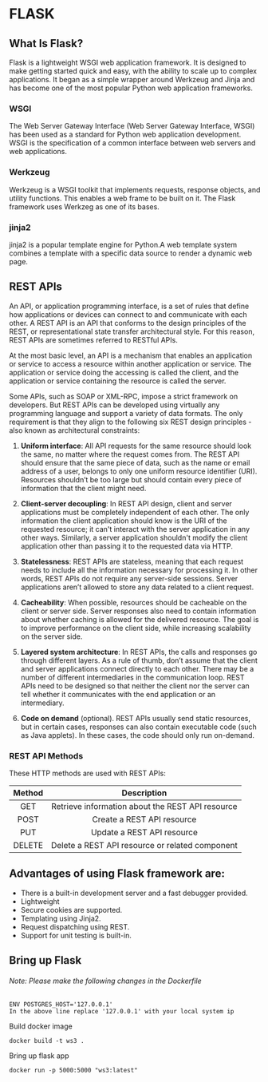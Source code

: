 # FLASK

## What Is Flask?
Flask is a lightweight WSGI web application framework. It is designed to make getting started 
quick and easy, with the ability to scale up to complex applications. It began as a simple wrapper 
around Werkzeug and Jinja and has become one of the most popular Python web application frameworks.

### WSGI
The Web Server Gateway Interface (Web Server Gateway Interface, WSGI) has been used as a standard 
for Python web application development. WSGI is the specification of a common interface between 
web servers and web applications.

### Werkzeug
Werkzeug is a WSGI toolkit that implements requests, response objects, and utility functions. This 
enables a web frame to be built on it. The Flask framework uses Werkzeg as one of its bases.

### jinja2
jinja2 is a popular template engine for Python.A web template system combines a template with a 
specific data source to render a dynamic web page.

## REST APIs
An API, or application programming interface, is a set of rules that define how applications or 
devices can connect to and communicate with each other. A REST API is an API that conforms to the 
design principles of the REST, or representational state transfer architectural style. For this 
reason, REST APIs are sometimes referred to RESTful APIs.

At the most basic level, an API is a mechanism that enables an application or service to access 
a resource within another application or service. The application or service doing the accessing 
is called the client, and the application or service containing the resource is called the server.

Some APIs, such as SOAP or XML-RPC, impose a strict framework on developers. But REST APIs can be 
developed using virtually any programming language and support a variety of data formats. The only 
requirement is that they align to the following six REST design principles - also known as 
architectural constraints:
1.  <b>Uniform interface</b>: All API requests for the same resource should look the same, no 
    matter where the request comes from. The REST API should ensure that the same piece of data, 
    such as the name or email address of a user, belongs to only one uniform resource identifier 
    (URI). Resources shouldn’t be too large but should contain every piece of information that the 
    client might need.
    
2. <b>Client-server decoupling</b>: In REST API design, client and server applications must be 
   completely independent of each other. The only information the client application should know 
   is the URI of the requested resource; it can't interact with the server application in any 
   other ways. Similarly, a server application shouldn't modify the client application other 
   than passing it to the requested data via HTTP.
    
3. <b>Statelessness</b>: REST APIs are stateless, meaning that each request needs to include all 
   the 
   information necessary for processing it. In other words, REST APIs do not require any 
   server-side sessions. Server applications aren’t allowed to store any data related to a 
   client request.
    
4. <b>Cacheability</b>: When possible, resources should be cacheable on the client or server side. 
   Server responses also need to contain information about whether caching is allowed for the 
   delivered resource. The goal is to improve performance on the client side, while increasing 
   scalability on the server side.
    
5. <b>Layered system architecture</b>: In REST APIs, the calls and responses go through different 
   layers. As a rule of thumb, don’t assume that the client and server applications connect 
   directly to each other. There may be a number of different intermediaries in the 
   communication loop. REST APIs need to be designed so that neither the client nor the server 
   can tell whether it communicates with the end application or an intermediary.
    
6. <b>Code on demand</b> (optional). REST APIs usually send static resources, but in certain 
   cases, responses can also contain executable code (such as Java applets). In these cases, 
   the code should only run on-demand.

### REST API Methods
These HTTP methods are used with REST APIs:

| Method 	   |                   Description                    |
|:-----------:|:------------------------------------------------:|
|   GET 	   | Retrieve information about the REST API resource |
|  POST 	   |            Create a REST API resource            |
|   PUT 	   |            Update a REST API resource            |
| DELETE 	   | Delete a REST API resource or related component  |

## Advantages of using Flask framework are:

- There is a built-in development server and a fast debugger provided.
- Lightweight
- Secure cookies are supported.
- Templating using Jinja2.
- Request dispatching using REST.
- Support for unit testing is built-in.


## Bring up Flask
###### Note: Please make the following changes in the Dockerfile 
```
ENV POSTGRES_HOST='127.0.0.1'
In the above line replace '127.0.0.1' with your local system ip
```
Build docker image
```
docker build -t ws3 .
```
Bring up flask app
```
docker run -p 5000:5000 "ws3:latest"
```


